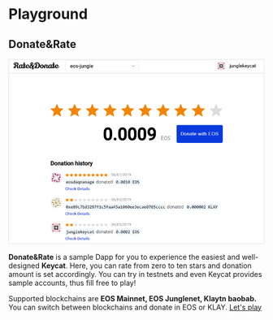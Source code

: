 # Playground

## Donate&Rate

![](../.gitbook/assets/image.png)

**Donate&Rate** is a sample Dapp for you to experience the easiest and well-designed **Keycat**. Here, you can rate from zero to ten stars and donation amount is set accordingly. You can try in testnets and even Keycat provides sample accounts, thus fill free to play! 

Supported blockchains are **EOS Mainnet, EOS Junglenet, Klaytn baobab.** You can switch between blockchains and donate in EOS or KLAY. [Let's play](https://keycat.co/playground)

